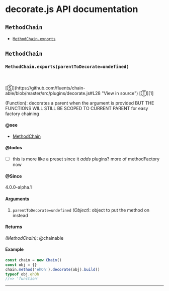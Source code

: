 # decorate.js API documentation

<!-- div class="toc-container" -->

<!-- div -->

## `MethodChain`
* <a href="#MethodChain-prototype-exports"  data-meta="exports parentToDecorate undefined"  data-call="exports parentToDecorate undefined"  data-category="Methods"  data-description="Function decorates a parent when the argument is provided BUT THE FUNCTIONS WILL STILL BE SCOPED TO CURRENT PARENT for easy factory chaining"  data-name="exports"  data-member="MethodChain"  data-see="href https github com fluents chain able blob master src MethodChain js label MethodChain"  data-todos="this is more like a preset since it adds plugins more of methodFactory now"  data-all="meta exports parentToDecorate undefined call exports parentToDecorate undefined category Methods description Function decorates a parent when the argument is provided nBUT THE FUNCTIONS WILL STILL BE SCOPED TO CURRENT PARENT nfor easy factory chaining name exports member MethodChain see href https github com fluents chain able blob master src MethodChain js label MethodChain notes todos this is more like a preset since it adds plugins n more of methodFactory now n klassProps" >`MethodChain.exports`</a>

<!-- /div -->

<!-- /div -->

<!-- div class="doc-container" -->

<!-- div -->

## `MethodChain`

<!-- div -->

<h3 id="MethodChain-prototype-exports" data-member="MethodChain" data-category="Methods" data-name="exports"><code>MethodChain.exports(parentToDecorate=undefined)</code></h3>
<br>
<br>
[&#x24C8;](https://github.com/fluents/chain-able/blob/master/src/plugins/decorate.js#L28 "View in source") [&#x24C9;][1]

(Function): decorates a parent when the argument is provided
BUT THE FUNCTIONS WILL STILL BE SCOPED TO CURRENT PARENT
for easy factory chaining


#### @see 

* <a href="https://github.com/fluents/chain-able/blob/master/src/MethodChain.js" >MethodChain</a>

#### @todos 

- [ ] this is more like a preset since it *adds* plugins?
      more of methodFactory now
 

#### @Since
4.0.0-alpha.1

#### Arguments
1. `parentToDecorate=undefined` *(Object)*: object to put the method on instead

#### Returns
*(MethodChain)*: @chainable

#### Example
```js
const chain = new Chain()
const obj = {}
chain.method('ehOh').decorate(obj).build()
typeof obj.ehOh
//=> 'function'

```
---

<!-- /div -->

<!-- /div -->

<!-- /div -->

 [1]: #methodchain "Jump back to the TOC."
